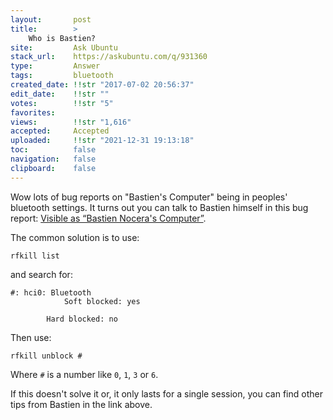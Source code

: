 ```yaml
---
layout:       post
title:        >
    Who is Bastien?
site:         Ask Ubuntu
stack_url:    https://askubuntu.com/q/931360
type:         Answer
tags:         bluetooth
created_date: !!str "2017-07-02 20:56:37"
edit_date:    !!str ""
votes:        !!str "5"
favorites:    
views:        !!str "1,616"
accepted:     Accepted
uploaded:     !!str "2021-12-31 19:13:18"
toc:          false
navigation:   false
clipboard:    false
---
```


Wow lots of bug reports on "Bastien's Computer" being in peoples' bluetooth settings. It turns out you can talk to Bastien himself in this bug report: [Visible as “Bastien Nocera's Computer”][1].

The common solution is to use:

``` 
rfkill list

```

and search for:

``` 
#: hci0: Bluetooth
	        Soft blocked: yes
```

	        Hard blocked: no

Then use:

``` 
rfkill unblock #

```

Where `#` is a number like `0`, `1`, `3` or `6`.

If this doesn't solve it or, it only lasts for a single session, you can find other tips from Bastien in the link above.


  [1]: https://bugzilla.gnome.org/show_bug.cgi?id=755967
